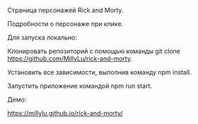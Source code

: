 
Страница персонажей Rick and Morty. 

Подробности о персонаже при клике.

Для запуска локально:

Клонировать репозиторий с помощью команды git clone https://github.com/MillyLu/rick-and-morty.

Установить все зависимости, выполнив команду npm install.

Запустить приложение командой npm run start.

Демо:

https://millylu.github.io/rick-and-morty/
